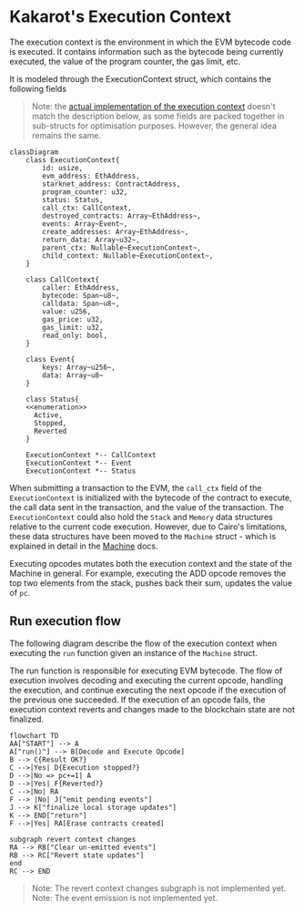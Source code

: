 # Kakarot's Execution Context

The execution context is the environment in which the EVM bytecode code is
executed. It contains information such as the bytecode being currently executed,
the value of the program counter, the gas limit, etc.

It is modeled through the ExecutionContext struct, which contains the following
fields

> Note: the
> [actual implementation of the execution context](https://github.com/kkrt-labs/kakarot-ssj/blob/main/crates/evm/src/context.cairo#L163)
> doesn't match the description below, as some fields are packed together in
> sub-structs for optimisation purposes. However, the general idea remains the
> same.

```mermaid
classDiagram
    class ExecutionContext{
        id: usize,
        evm_address: EthAddress,
        starknet_address: ContractAddress,
        program_counter: u32,
        status: Status,
        call_ctx: CallContext,
        destroyed_contracts: Array~EthAddress~,
        events: Array~Event~,
        create_addresses: Array~EthAddress~,
        return_data: Array~u32~,
        parent_ctx: Nullable~ExecutionContext~,
        child_context: Nullable~ExecutionContext~,
    }

    class CallContext{
        caller: EthAddress,
        bytecode: Span~u8~,
        calldata: Span~u8~,
        value: u256,
        gas_price: u32,
        gas_limit: u32,
        read_only: bool,
    }

    class Event{
        keys: Array~u256~,
        data: Array~u8~
    }

    class Status{
    <<enumeration>>
      Active,
      Stopped,
      Reverted
    }

    ExecutionContext *-- CallContext
    ExecutionContext *-- Event
    ExecutionContext *-- Status
```

When submitting a transaction to the EVM, the `call_ctx` field of the
`ExecutionContext` is initialized with the bytecode of the contract to execute,
the call data sent in the transaction, and the value of the transaction. The
`ExecutionContext` could also hold the `Stack` and `Memory` data structures
relative to the current code execution. However, due to Cairo's limitations,
these data structures have been moved to the `Machine` struct - which is
explained in detail in the [Machine](./machine.md) docs.

Executing opcodes mutates both the execution context and the state of the
Machine in general. For example, executing the ADD opcode removes the top two
elements from the stack, pushes back their sum, updates the value of `pc`.

## Run execution flow

The following diagram describe the flow of the execution context when executing
the `run` function given an instance of the `Machine` struct.

The run function is responsible for executing EVM bytecode. The flow of
execution involves decoding and executing the current opcode, handling the
execution, and continue executing the next opcode if the execution of the
previous one succeeded. If the execution of an opcode fails, the execution
context reverts and changes made to the blockchain state are not finalized.

```mermaid
flowchart TD
AA["START"] --> A
A["run()"] --> B[Decode and Execute Opcode]
B --> C{Result OK?}
C -->|Yes| D{Execution stopped?}
D -->|No => pc+=1| A
D -->|Yes| F{Reverted?}
C -->|No| RA
F --> |No| J["emit pending events"]
J --> K["finalize local storage updates"]
K --> END["return"]
F -->|Yes| RA[Erase contracts created]

subgraph revert context changes
RA --> RB["Clear un-emitted events"]
RB --> RC["Revert state updates"]
end
RC --> END
```

<!-- TODO -->

> Note: The revert context changes subgraph is not implemented yet. Note: The
> event emission is not implemented yet.
